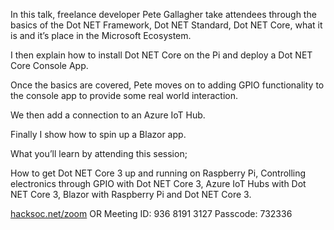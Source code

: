 In this talk, freelance developer Pete Gallagher take attendees through the basics of the Dot NET Framework, Dot NET Standard, Dot NET Core, what it is and it’s place in the Microsoft Ecosystem.
 
I then explain how to install Dot NET Core on the Pi and deploy a Dot NET Core Console App.
 
Once the basics are covered, Pete moves on to adding GPIO functionality to the console app to provide some real world interaction.
 
We then add a connection to an Azure IoT Hub.
 
Finally I show how to spin up a Blazor app.
 
What you’ll learn by attending this session;
 
How to get Dot NET Core 3 up and running on Raspberry Pi, Controlling electronics through GPIO with Dot NET Core 3, Azure IoT Hubs with Dot NET Core 3, Blazor with Raspberry Pi and Dot NET Core 3.


[hacksoc.net/zoom](https://hacksoc.net/zoom)
OR
Meeting ID: 936 8191 3127
Passcode: 732336
